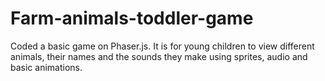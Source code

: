 # Farm-animals-toddler-game
Coded a basic game on Phaser.js. It is for young children to view different animals, their names and the sounds they make using sprites, audio and basic animations.
